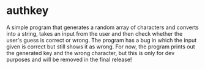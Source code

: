 # authkey
A simple program that generates a random array of characters and converts into a string, takes an input from the user and then check whether the user's guess is correct or wrong.  The program has a bug in which the input given is correct but still shows it as wrong.  For now, the program prints out the generated key and the wrong character, but this is only for dev purposes and will be removed in the final release!
